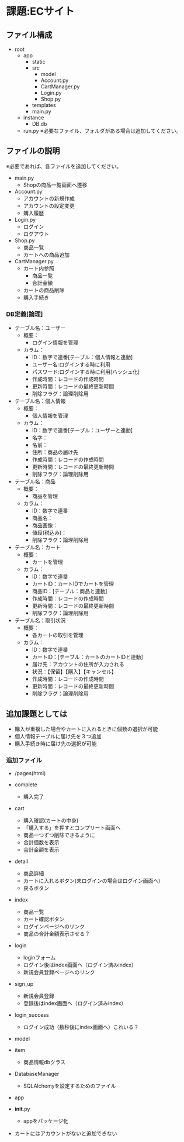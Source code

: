 # 課題:ECサイト

## ファイル構成

- root
  - app
    - static
    - src
      - model
      - Account.py
      - CartManager.py
      - Login.py
      - Shop.py
    - templates
    - main.py
  - instance
    - DB.db
  - run.py
※必要なファイル、フォルダがある場合は追加してください。

## ファイルの説明

※必要であれば、各ファイルを追加してください。
- main.py
  - Shopの商品一覧画面へ遷移
- Account.py
  - アカウントの新規作成
  - アカウントの設定変更
  - 購入履歴
- Login.py
  - ログイン
  - ログアウト
- Shop.py
  - 商品一覧
  - カートへの商品追加
- CartManager.py
  - カート内参照
    - 商品一覧
    - 合計金額
  - カートの商品削除
  - 購入手続き

### DB定義[論理]

- テーブル名：ユーザー
  - 概要：
    - ログイン情報を管理
  - カラム：
    - ID：数字で連番[テーブル：個人情報と連動]
    - ユーザー名:ログインする時に利用
    - パスワード:ログインする時に利用[ハッシュ化]
    - 作成時間：レコードの作成時間
    - 更新時間：レコードの最終更新時間
    - 削除フラグ：論理削除用
- テーブル名：個人情報
  - 概要：
    - 個人情報を管理
  - カラム：
    - ID：数字で連番[テーブル：ユーザーと連動]
    - 名字：
    - 名前：
    - 住所：商品の届け先
    - 作成時間：レコードの作成時間
    - 更新時間：レコードの最終更新時間
    - 削除フラグ：論理削除用
- テーブル名：商品
  - 概要：
    - 商品を管理
  - カラム：
    - ID：数字で連番
    - 商品名：
    - 商品画像：
    - 値段(税込み)：
    - 削除フラグ：論理削除用
- テーブル名：カート
  - 概要：
    - カートを管理
  - カラム：
    - ID：数字で連番
    - カートID：カートIDでカートを管理
    - 商品ID：[テーブル：商品と連動]
    - 作成時間：レコードの作成時間
    - 更新時間：レコードの最終更新時間
    - 削除フラグ：論理削除用
- テーブル名：取引状況
  - 概要：
    - 各カートの取引を管理
  - カラム：
    - ID：数字で連番
    - カートID：[テーブル：カートのカートIDと連動]
    - 届け先：アカウントの住所が入力される
    - 状況：【保留】【購入】【キャンセル】
    - 作成時間：レコードの作成時間
    - 更新時間：レコードの最終更新時間
    - 削除フラグ：論理削除用

## 追加課題としては

- 購入が重複した場合やカートに入れるときに個数の選択が可能
- 個人情報テーブルに届け先を３つ追加
- 購入手続き時に届け先の選択が可能

### 追加ファイル

- /pages(html)
- complete
  - 購入完了
- cart
  - 購入確認(カートの中身)
  - 「購入する」を押すとコンプリート画面へ
  - 商品一つずつ削除できるように
  - 合計個数を表示
  - 合計金額を表示
- detail
  - 商品詳細
  - カートに入れるボタン(未ログインの場合はログイン画面へ)
  - 戻るボタン
- index
  - 商品一覧
  - カート確認ボタン
  - ログインページへのリンク
  - 商品の合計金額表示させる？
- login
  - loginフォーム
  - ログイン後はindex画面へ（ログイン済みindex）
  - 新規会員登録ページへのリンク
- sign_up
  - 新規会員登録
  - 登録後はindex画面へ（ログイン済みindex）
- login_success
  - ログイン成功（数秒後にindex画面へ）これいる？

- model
- item
  - 商品情報dbクラス
- DatabaseManager
  - SQLAlchemyを設定するためのファイル

- app
- __init__.py
  - appをパッケージ化

- カートにはアカウントがないと追加できない